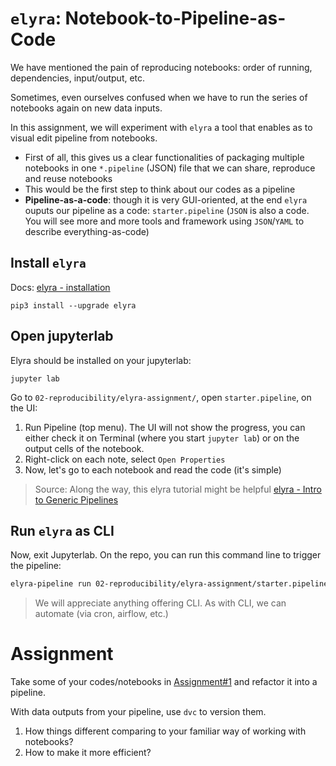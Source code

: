 # `elyra`: Notebook-to-Pipeline-as-Code

We have mentioned the pain of reproducing notebooks: order of running, dependencies, input/output, etc.

Sometimes, even ourselves confused when we have to run the series of notebooks again on new data inputs.

In this assignment, we will experiment with `elyra` a tool that enables as to visual edit pipeline from notebooks. 

- First of all, this gives us a clear functionalities of packaging multiple notebooks in one `*.pipeline` (JSON) file that we can share, reproduce and reuse notebooks
- This would be the first step to think about our codes as a pipeline 
- **Pipeline-as-a-code**: though it is very GUI-oriented, at the end `elyra` ouputs our pipeline as a code: `starter.pipeline` (`JSON` is also a code. You will see more and more tools and framework using `JSON`/`YAML` to describe everything-as-code)


## Install `elyra`
Docs: [elyra - installation](https://elyra.readthedocs.io/en/latest/getting_started/installation.html)
```
pip3 install --upgrade elyra
```

## Open jupyterlab
Elyra should be installed on your jupyterlab:
```
jupyter lab
```
Go to `02-reproducibility/elyra-assignment/`, open `starter.pipeline`, on the UI:

1. Run Pipeline (top menu). The UI will not show the progress, you can either check it on Terminal (where you start `jupyter lab`) or on the output cells of the notebook.
2. Right-click on each note, select `Open Properties`
3. Now, let's go to each notebook and read the code (it's simple)

> Source: Along the way, this elyra tutorial might be helpful [elyra - Intro to Generic Pipelines](https://github.com/elyra-ai/examples/tree/main/pipelines/introduction-to-generic-pipelines)


## Run `elyra` as CLI
Now, exit Jupyterlab. On the repo, you can run this command line to trigger the pipeline:

```bash
elyra-pipeline run 02-reproducibility/elyra-assignment/starter.pipeline
```

> We will appreciate anything offering CLI. As with CLI, we can automate (via cron, airflow, etc.)

# Assignment

Take some of your codes/notebooks in [Assignment#1](../../01-bigquery-notebooks/README.md) and refactor it into a pipeline.

With data outputs from your pipeline, use `dvc` to version them.

1. How things different comparing to your familiar way of working with notebooks?
2. How to make it more efficient?